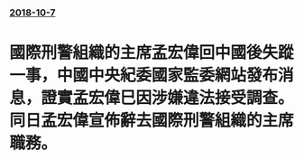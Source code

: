 ### [2018-10-7](/news/2018/10/7/index.md)

##### 
# 國際刑警組織的主席孟宏偉回中國後失蹤一事，中國中央紀委國家監委網站發布消息，證實孟宏偉巳因涉嫌違法接受調查。同日孟宏偉宣佈辭去國際刑警組織的主席職務。



